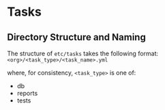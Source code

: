 # Tasks

## Directory Structure and Naming

The structure of `etc/tasks` takes the following format: `<org>/<task_type>/<task_name>.yml`

where, for consistency, `<task_type>` is one of:

- db
- reports
- tests



